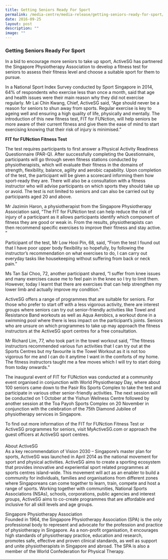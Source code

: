 ```yaml
---
title: Getting Seniors Ready For Sport
permalink: /media-centre/media-release/getting-seniors-ready-for-sport/
date: 2016-09-25
layout: post
description: ""
image: ""
---
```

### **Getting Seniors Ready For Sport**
In a bid to encourage more seniors to take up sport, ActiveSG has partnered the Singapore Physiotherapy Association to develop a fitness test for seniors to assess their fitness level and choose a suitable sport for them to pursue.  
  
In a National Sport Index Survey conducted by Sport Singapore in 2014, 64% of respondents who exercise less than once a month, said that age and health issues were their main reason why they did not exercise regularly. Mr Lai Chin Kwang, Chief, ActiveSG said, “Age should never be a reason for seniors to shun away from sports. Regular exercise is key to ageing well and ensuring a high quality of life, physically and mentally. The introduction of this new fitness test, FIT for FUNction, will help seniors be more aware of their current fitness and give them the ease of mind to start exercising knowing that their risk of injury is minimised.”  
  
**FIT for FUNction Fitness Test**

The test requires participants to first answer a Physical Activity Readiness Questionnaire (PAR-Q). After successfully completing the Questionnaire, participants will go through seven fitness stations conducted by physiotherapists, which will evaluate their fitness in the domains of strength, flexibility, balance, agility and aerobic capability. Upon completion of the test, the participant will be given a scorecard informing them how sport-ready they are. There will also be a consultation with a fitness instructor who will advise participants on which sports they should take up or avoid. The test is not limited to seniors and can also be carried out by participants aged 20 and above.  
  
Mr Jazimin Haron, a physiotherapist from the Singapore Physiotherapy Association said, “The FIT for FUNction test can help reduce the risk of injury of a participant as it allows participants identify which component of fitness they are good or weak in. From the results, physiotherapists can then recommend specific exercises to improve their fitness and stay active. ”  
  
Participant of the test, Mr Low Hooi Pin, 68, said, “From the test I found out that I have poor upper body flexibility so hopefully, by following the instructor’s recommendation on what exercises to do, I can carry out everyday tasks like housekeeping without suffering from back or neck pain.”  
  
Ms Tan Sai Choo, 72, another participant shared, “I suffer from knee issues and many exercises cause me to feel pain in the knee so I try to limit them. However, today I learnt that there are exercises that can help strengthen my lower limb and actually improve my condition.”  
  
ActiveSG offers a range of programmes that are suitable for seniors. For those who prefer to start off with a less vigorous activity, there are interest groups where seniors can try out senior-friendly activities like Towel and Resistance Band workouts as well as Aqua Aerobics, a workout done in a swimming pool where there is less impact on the participant’s joints. Seniors who are unsure on which programmes to take up may approach the fitness instructors at the ActiveSG sport centres for a free consultation.  
  
Mr Richard Lim, 77, who took part in the towel workout said, “The fitness instructors recommended various fun activities that I can try out at the Sports Centres but my favourite is the Towel Workout as it is not too vigorous for me and I can do it anytime I want in the comforts of my home. The fitness instructors taught me a few moves which I will try to start doing from today onwards.”  
  
The inaugural event of FIT for FUNction was conducted at a community event organised in conjunction with World Physiotherapy Day, where about 100 seniors came down to the Pasir Ris Sports Complex to take the test and participate in various other senior-friendly activities. The next session will be conducted on 1 October at the Yishun Wellness Centre followed by another session at the Toa Payoh Sports Complex on 20 November in conjunction with the celebration of the 75th Diamond Jubilee of physiotherapy services in Singapore.  
  
To find out more information of the FIT for FUNction Fitness Test or ActiveSG programmes for seniors, visit MyActiveSG.com or approach the guest officers at ActiveSG sport centres.  
  

####

  
  
About ActiveSG  
As a key recommendation of Vision 2030 – Singapore’s master plan for sports, ActiveSG was launched in April 2014 as the national movement for sport and physical activities. ActiveSG aims to create a sporting ecosystem that provides innovative and experiential sport related programmes at sports centres island-wide. This movement will act as an enabler to build a community for individuals, families and organisations from different zones where Singaporeans can come together to learn, train, compete and host a range of sports. Working together with communities, National Sports Associations (NSAs), schools, corporations, public agencies and interest groups, ActiveSG aims to co-create programmes that are affordable and inclusive for all skill levels and age groups.  
  
Singapore Physiotherapy Association  
Founded in 1964, the Singapore Physiotherapy Association (SPA) is the only professional body to represent and advocate for the profession and practice of physiotherapy in Singapore. As a non-profit organisation, it encourages high standards of physiotherapy practice, education and research, promotes safe, effective and proven clinical standards, as well as support and unite physiotherapists in Singapore and abroad. The SPA is also a member of the World Confederation for Physical Therapy.
